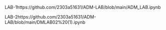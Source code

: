 LAB-1https://github.com/2303a51631/ADM-LAB/blob/main/ADM_LAB.ipynb

LAB-2https://github.com/2303a51631/ADM-LAB/blob/main/DMLAB02%20(1).ipynb
